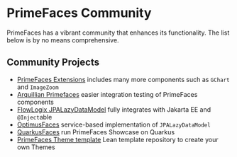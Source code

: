 # PrimeFaces Community

PrimeFaces has a vibrant community that enhances its functionality. The list below is by no means comprehensive.

## Community Projects

* [PrimeFaces Extensions](https://primefaces-extensions.github.io) includes many more components such as `GChart` and `ImageZoom`
* [Arquillian Primefaces](https://github.com/omnifaces/arquillian-primefaces) easier integration testing of PrimeFaces components
* [FlowLogix JPALazyDataModel](https://docs.flowlogix.com/#section-jpa-lazymodel)
  fully integrates with Jakarta EE and `@Inject`able
* [OptimusFaces](https://github.com/omnifaces/optimusfaces) service-based implementation of `JPALazyDataModel`
* [QuarkusFaces](https://github.com/melloware/quarkus-faces) run PrimeFaces Showcase on Quarkus
* [PrimeFaces Theme template](https://github.com/jungm/primefaces-theme-template) Lean template repository to create your own Themes
